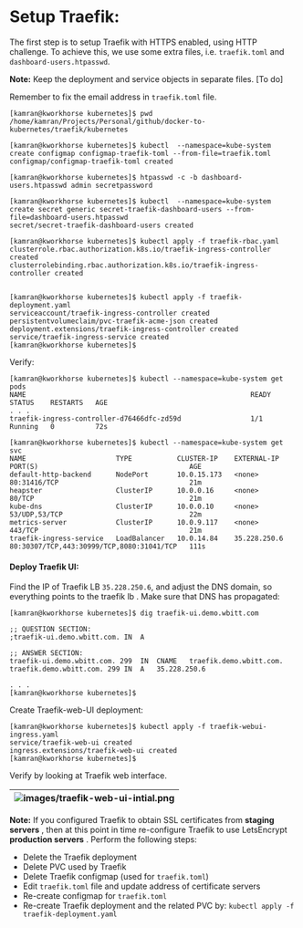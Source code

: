 # Setup Traefik:

The first step is to setup Traefik with HTTPS enabled, using HTTP challenge. To achieve this, we use some extra files, i.e. `traefik.toml` and `dashboard-users.htpasswd`.

**Note:** Keep the deployment and service objects in separate files. [To do]

Remember to fix the email address in `traefik.toml` file.

```
[kamran@kworkhorse kubernetes]$ pwd
/home/kamran/Projects/Personal/github/docker-to-kubernetes/traefik/kubernetes

[kamran@kworkhorse kubernetes]$ kubectl  --namespace=kube-system  create configmap configmap-traefik-toml --from-file=traefik.toml
configmap/configmap-traefik-toml created

[kamran@kworkhorse kubernetes]$ htpasswd -c -b dashboard-users.htpasswd admin secretpassword

[kamran@kworkhorse kubernetes]$ kubectl  --namespace=kube-system  create secret generic secret-traefik-dashboard-users --from-file=dashboard-users.htpasswd
secret/secret-traefik-dashboard-users created

[kamran@kworkhorse kubernetes]$ kubectl apply -f traefik-rbac.yaml 
clusterrole.rbac.authorization.k8s.io/traefik-ingress-controller created
clusterrolebinding.rbac.authorization.k8s.io/traefik-ingress-controller created


[kamran@kworkhorse kubernetes]$ kubectl apply -f traefik-deployment.yaml
serviceaccount/traefik-ingress-controller created
persistentvolumeclaim/pvc-traefik-acme-json created
deployment.extensions/traefik-ingress-controller created
service/traefik-ingress-service created
[kamran@kworkhorse kubernetes]$ 
```

Verify:
```
[kamran@kworkhorse kubernetes]$ kubectl --namespace=kube-system get pods
NAME                                                       READY   STATUS    RESTARTS   AGE
. . . 
traefik-ingress-controller-d76466dfc-zd59d                 1/1     Running   0          72s
```

```
[kamran@kworkhorse kubernetes]$ kubectl --namespace=kube-system get svc
NAME                      TYPE           CLUSTER-IP    EXTERNAL-IP    PORT(S)                                     AGE
default-http-backend      NodePort       10.0.15.173   <none>         80:31416/TCP                                21m
heapster                  ClusterIP      10.0.0.16     <none>         80/TCP                                      21m
kube-dns                  ClusterIP      10.0.0.10     <none>         53/UDP,53/TCP                               22m
metrics-server            ClusterIP      10.0.9.117    <none>         443/TCP                                     21m
traefik-ingress-service   LoadBalancer   10.0.14.84    35.228.250.6   80:30307/TCP,443:30999/TCP,8080:31041/TCP   111s
```



#### Deploy Traefik UI:

Find the IP of Traefik LB `35.228.250.6`, and adjust the DNS domain, so everything points to the traefik lb . Make sure that DNS has propagated:

```
[kamran@kworkhorse kubernetes]$ dig traefik-ui.demo.wbitt.com

;; QUESTION SECTION:
;traefik-ui.demo.wbitt.com.	IN	A

;; ANSWER SECTION:
traefik-ui.demo.wbitt.com. 299	IN	CNAME	traefik.demo.wbitt.com.
traefik.demo.wbitt.com.	299	IN	A	35.228.250.6

. . . 
[kamran@kworkhorse kubernetes]$ 
```

Create Traefik-web-UI deployment:

```
[kamran@kworkhorse kubernetes]$ kubectl apply -f traefik-webui-ingress.yaml 
service/traefik-web-ui created
ingress.extensions/traefik-web-ui created
[kamran@kworkhorse kubernetes]$ 

```

Verify by looking at Traefik web interface.


| ![images/traefik-web-ui-intial.png](images/traefik-web-ui-intial.png) |
| --------------------------------------------------------------------- |


**Note:** If you configured Traefik to obtain SSL certificates from **staging servers** , then at this point in time re-configure Traefik to use LetsEncrypt **production servers** . Perform the following steps:
* Delete the Traefik deployment
* Delete PVC used by Traefik
* Delete Traefik configmap (used for `traefik.toml`)
* Edit `traefik.toml` file and update address of certificate servers
* Re-create configmap for `traefik.toml`
* Re-create Traefik deployment and the related PVC by: `kubectl apply -f traefik-deployment.yaml`
